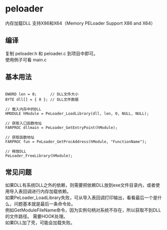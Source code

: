 # peloader
内存加载DLL 支持X86和X64（Memory PELoader Support X86 and X64）

## 编译
复制 peloader.h 和 peloader.c 到项目中即可。  
使用例子可看 main.c 

## 基本用法
```

DWORD len = 0;      // DLL文件大小
BYTE dll[] = { 0 }; // DLL文件数据

// 载入内存中的DLL
HMODULE hModule = PeLoader_LoadLibrary(dll, len, 0, NULL, NULL);

// 获取入口函数地址
FARPROC dllmain = PeLoader_GetEntryPoint(hModule);

// 获取函数地址
FARPROC fun = PeLoader_GetProcAddress(hModule, "FunctionName");

// 释放DLL
PeLoader_FreeLibrary(hModule);

```

## 常见问题
如果DLL有系统DLL之外的依赖，则需要把依赖DLL放到exe文件目录内，或者使用导入表回调进行内存加载依赖。  
如果PeLoader_LoadLibrary失败，可从导入表回调打印输出，看看最后一个是什么，问题基本就是最后一条命令处。  
例如GetModuleFileName命令，因为实例句柄对系统不存在，所以获取不到DLL的文件路径。 需要HOOK处理。  
如果DLL加了壳，可能会加载失败。  